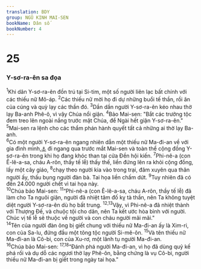 ```yaml
---
translation: BDY
group: NGŨ KINH MAI-SEN
bookName: Dân số 
bookNumber: 4
---
```


<div class="title"><h1>25</h1><h3>Y-sơ-ra-ên sa đọa</h3></div>
<span class="verse dan_25_1"><sup>1</sup>Khi dân Y-sơ-ra-ên đồn trú tại Si-tim, một số người liên lạc bất chính với các thiếu nữ Mô-áp. </span>
<span class="verse dan_25_2"><sup>2</sup>Các thiếu nữ mời họ đi dự những buổi tế thần, rồi ăn của cúng và quỳ lạy các thần đó. </span>
<span class="verse dan_25_3"><sup>3</sup>Dần dần người Y-sơ-ra-ên kéo nhau thờ lạy Ba-anh Phê-ô, vì vậy Chúa nổi giận. </span>
<span class="verse dan_25_4"><sup>4</sup>Bảo Mai-sen: &#34;Bắt các trưởng tộc đem treo lên ngoài nắng trước mặt Chúa, để Ngài hết giận Y-sơ-ra-ên.&#34; </span>
<span class="verse dan_25_5"><sup>5</sup>Mai-sen ra lệnh cho các thẩm phán hành quyết tất cả những ai thờ lạy Ba-anh.<br/></span>
<span class="verse dan_25_6"><sup>6</sup>Có một người Y-sơ-ra-ên ngang nhiên dẫn một thiếu nữ Ma-đi-an về với gia đình mình,<a href="#" data-toggle="tooltip" data-placement="bottom" title="Nt các anh em mình">⚓</a> đi ngang qua trước mắt Mai-sen và toàn thể cộng đồng Y-sơ-ra-ên trong khi họ đang khóc than tại cửa Đền hội kiến. </span>
<span class="verse dan_25_7"><sup>7</sup>Phi-nê-a (con Ê-lê-a-sa, cháu A-rôn, thầy tế lễ) thấy thế, liền đứng lên ra khỏi cộng đồng, lấy một cây giáo, </span>
<span class="verse dan_25_8"><sup>8</sup>chạy theo người kia vào trong trại, đâm xuyên qua thân người ấy, thấu bụng người đàn bà. Tai họa liền chấm dứt. </span>
<span class="verse dan_25_9"><sup>9</sup>Tuy nhiên đã có đến 24.000 người chết vì tai họa này.<br/></span>
<span class="verse dan_25_10"><sup>10</sup>Chúa bảo Mai-sen: </span>
<span class="verse dan_25_11"><sup>11</sup>“Phi-nê-a (con Ê-lê-a-sa, cháu A-rôn, thầy tế lễ) đã làm cho Ta nguôi giận, người đã nhiệt tâm đố kỵ tà thần, nên Ta không tuyệt diệt người Y-sơ-ra-ên dù họ bất trung. </span>
<span class="verse dan_25_12 dan_25_13"><sup>12,13</sup>Vậy, vì Phi-nê-a đã nhiệt thành với Thượng Đế, và chuộc tội cho dân, nên Ta kết ước hòa bình với người. Chúc vị tế lễ sẽ thuộc về người và con cháu người mãi mãi.&#34;<br/></span>
<span class="verse dan_25_14"><sup>14</sup>Tên của người đàn ông bị giết chung với thiếu nữ Ma-đi-an ấy là Xim-ri, con của Sa-lu, đứng đầu một tông tộc người Si-mê-ôn. </span>
<span class="verse dan_25_15"><sup>15</sup>Và tên thiếu nữ Ma-đi-an là Cô-bi, con của Xu-rơ, một lãnh tụ người Ma-đi-an.<br/></span>
<span class="verse dan_25_16"><sup>16</sup>Chúa bảo Mai-sen: </span>
<span class="verse dan_25_17 dan_25_18"><sup>17,18</sup>“Đánh phá người Ma-đi-an, vì họ đã dùng quỷ kế phá rối và dụ dỗ các ngươi thờ lạy Phê-ôn, bằng chứng là vụ Cô-bi, người thiếu nữ Ma-đi-an bị giết trong ngày tai họa.&#34;</span>
